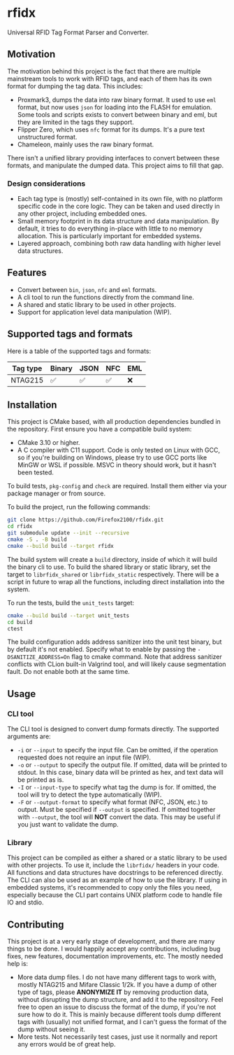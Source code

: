 # rfidx

Universal RFID Tag Format Parser and Converter.

## Motivation

The motivation behind this project is the fact that there are multiple mainstream tools to work with RFID tags, and each of them has its own format for dumping the tag data. This includes:

- Proxmark3, dumps the data into raw binary format. It used to use `eml` format, but now uses `json` for loading into the FLASH for emulation. Some tools and scripts exists to convert between binary and eml, but they are limited in the tags they support.
- Flipper Zero, which uses `nfc` format for its dumps. It's a pure text unstructured format.
- Chameleon, mainly uses the raw binary format.

There isn't a unified library providing interfaces to convert between these formats, and manipulate the dumped data. This project aims to fill that gap.

### Design considerations

- Each tag type is (mostly) self-contained in its own file, with no platform specific code in the core logic. They can be taken and used directly in any other project, including embedded ones.
- Small memory footprint in its data structure and data manipulation. By default, it tries to do everything in-place with little to no memory allocation. This is particularly important for embedded systems.
- Layered approach, combining both raw data handling with higher level data structures.

## Features

- Convert between `bin`, `json`, `nfc` and `eml` formats.
- A cli tool to run the functions directly from the command line.
- A shared and static library to be used in other projects.
- Support for application level data manipulation (WIP).

## Supported tags and formats

Here is a table of the supported tags and formats:

| Tag type | Binary | JSON | NFC | EML |
|----------|--------|------|-----|-----|
| NTAG215  | ✅      | ✅    | ✅   | ❌   |

## Installation

This project is CMake based, with all production dependencies bundled in the repository. First ensure you have a compatible build system:

- CMake 3.10 or higher.
- A C compiler with C11 support. Code is only tested on Linux with GCC, so if you're building on Windows, please try to use GCC ports like MinGW or WSL if possible. MSVC in theory should work, but it hasn't been tested.

To build tests, `pkg-config` and `check` are required. Install them either via your package manager or from source.

To build the project, run the following commands:

```bash
git clone https://github.com/Firefox2100/rfidx.git
cd rfidx
git submodule update --init --recursive
cmake -S . -B build
cmake --build build --target rfidx
```

The build system will create a `build` directory, inside of which it will build the binary cli to use. To build the shared library or static library, set the target to `librfidx_shared` or `librfidx_static` respectively. There will be a script in future to wrap all the functions, including direct installation into the system.

To run the tests, build the `unit_tests` target:

```bash
cmake --build build --target unit_tests
cd build
ctest
```

The build configuration adds address sanitizer into the unit test binary, but by default it's not enabled. Specify what to enable by passing the `-DSANITIZE_ADDRESS=On` flag to cmake command. Note that address sanitizer conflicts with CLion built-in Valgrind tool, and will likely cause segmentation fault. Do not enable both at the same time.

## Usage

### CLI tool

The CLI tool is designed to convert dump formats directly. The supported arguments are:

- `-i` or `--input` to specify the input file. Can be omitted, if the operation requested does not require an input file (WIP).
- `-o` or `--output` to specify the output file. If omitted, data will be printed to stdout. In this case, binary data will be printed as hex, and text data will be printed as is.
- `-I` or `--input-type` to specify what tag the dump is for. If omitted, the tool will try to detect the type automatically (WIP).
- `-F` or `--output-format` to specify what format (NFC, JSON, etc.) to output. Must be specified if `--output` is specified. If omitted together with `--output`, the tool will **NOT** convert the data. This may be useful if you just want to validate the dump.

### Library

This project can be compiled as either a shared or a static library to be used with other projects. To use it, include the `librfidx/` headers in your code. All functions and data structures have docstrings to be referenced directly. The CLI can also be used as an example of how to use the library. If using in embedded systems, it's recommended to copy only the files you need, especially because the CLI part contains UNIX platform code to handle file IO and stdio.

## Contributing

This project is at a very early stage of development, and there are many things to be done. I would happily accept any contributions, including bug fixes, new features, documentation improvements, etc. The mostly needed help is:

- More data dump files. I do not have many different tags to work with, mostly NTAG215 and Mifare Classic 1/2k. If you have a dump of other type of tags, please **ANONYMIZE IT** by removing production data, without disrupting the dump structure, and add it to the repository. Feel free to open an issue to discuss the format of the dump, if you're not sure how to do it. This is mainly because different tools dump different tags with (usually) not unified format, and I can't guess the format of the dump without seeing it.
- More tests. Not necessarily test cases, just use it normally and report any errors would be of great help.

